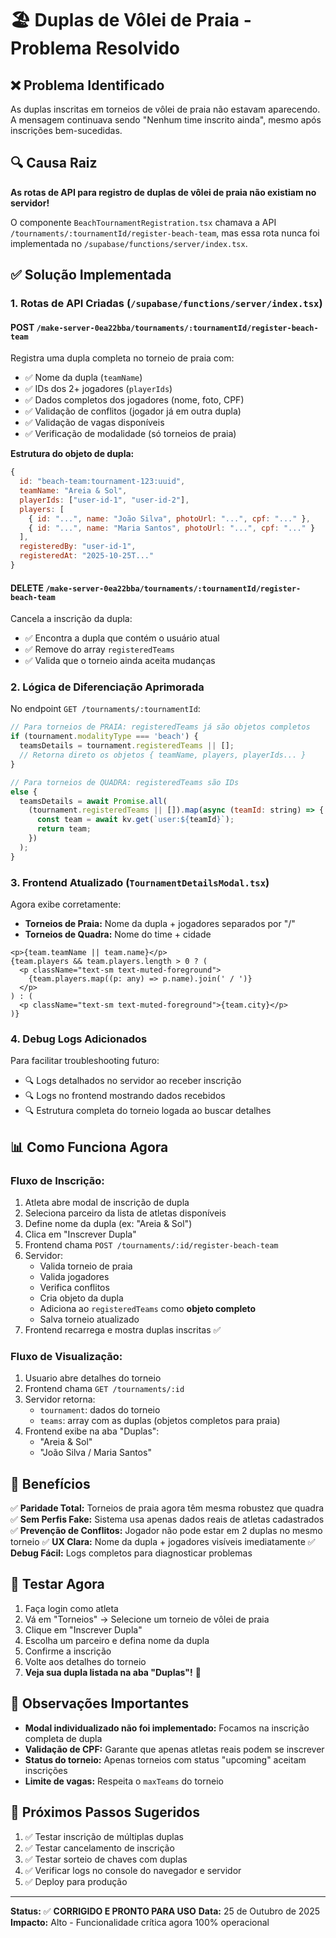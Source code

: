 # 🏖️ Duplas de Vôlei de Praia - Problema Resolvido

## ❌ Problema Identificado

As duplas inscritas em torneios de vôlei de praia não estavam aparecendo. A mensagem continuava sendo "Nenhum time inscrito ainda", mesmo após inscrições bem-sucedidas.

## 🔍 Causa Raiz

**As rotas de API para registro de duplas de vôlei de praia não existiam no servidor!**

O componente `BeachTournamentRegistration.tsx` chamava a API `/tournaments/:tournamentId/register-beach-team`, mas essa rota nunca foi implementada no `/supabase/functions/server/index.tsx`.

## ✅ Solução Implementada

### 1. **Rotas de API Criadas** (`/supabase/functions/server/index.tsx`)

#### POST `/make-server-0ea22bba/tournaments/:tournamentId/register-beach-team`
Registra uma dupla completa no torneio de praia com:
- ✅ Nome da dupla (`teamName`)
- ✅ IDs dos 2+ jogadores (`playerIds`)
- ✅ Dados completos dos jogadores (nome, foto, CPF)
- ✅ Validação de conflitos (jogador já em outra dupla)
- ✅ Validação de vagas disponíveis
- ✅ Verificação de modalidade (só torneios de praia)

**Estrutura do objeto de dupla:**
```javascript
{
  id: "beach-team:tournament-123:uuid",
  teamName: "Areia & Sol",
  playerIds: ["user-id-1", "user-id-2"],
  players: [
    { id: "...", name: "João Silva", photoUrl: "...", cpf: "..." },
    { id: "...", name: "Maria Santos", photoUrl: "...", cpf: "..." }
  ],
  registeredBy: "user-id-1",
  registeredAt: "2025-10-25T..."
}
```

#### DELETE `/make-server-0ea22bba/tournaments/:tournamentId/register-beach-team`
Cancela a inscrição da dupla:
- ✅ Encontra a dupla que contém o usuário atual
- ✅ Remove do array `registeredTeams`
- ✅ Valida que o torneio ainda aceita mudanças

### 2. **Lógica de Diferenciação Aprimorada**

No endpoint `GET /tournaments/:tournamentId`:

```javascript
// Para torneios de PRAIA: registeredTeams já são objetos completos
if (tournament.modalityType === 'beach') {
  teamsDetails = tournament.registeredTeams || [];
  // Retorna direto os objetos { teamName, players, playerIds... }
}

// Para torneios de QUADRA: registeredTeams são IDs
else {
  teamsDetails = await Promise.all(
    (tournament.registeredTeams || []).map(async (teamId: string) => {
      const team = await kv.get(`user:${teamId}`);
      return team;
    })
  );
}
```

### 3. **Frontend Atualizado** (`TournamentDetailsModal.tsx`)

Agora exibe corretamente:
- **Torneios de Praia:** Nome da dupla + jogadores separados por "/"
- **Torneios de Quadra:** Nome do time + cidade

```tsx
<p>{team.teamName || team.name}</p>
{team.players && team.players.length > 0 ? (
  <p className="text-sm text-muted-foreground">
    {team.players.map((p: any) => p.name).join(' / ')}
  </p>
) : (
  <p className="text-sm text-muted-foreground">{team.city}</p>
)}
```

### 4. **Debug Logs Adicionados**

Para facilitar troubleshooting futuro:
- 🔍 Logs detalhados no servidor ao receber inscrição
- 🔍 Logs no frontend mostrando dados recebidos
- 🔍 Estrutura completa do torneio logada ao buscar detalhes

## 📊 Como Funciona Agora

### Fluxo de Inscrição:
1. Atleta abre modal de inscrição de dupla
2. Seleciona parceiro da lista de atletas disponíveis
3. Define nome da dupla (ex: "Areia & Sol")
4. Clica em "Inscrever Dupla"
5. Frontend chama `POST /tournaments/:id/register-beach-team`
6. Servidor:
   - Valida torneio de praia
   - Valida jogadores
   - Verifica conflitos
   - Cria objeto da dupla
   - Adiciona ao `registeredTeams` como **objeto completo**
   - Salva torneio atualizado
7. Frontend recarrega e mostra duplas inscritas ✅

### Fluxo de Visualização:
1. Usuario abre detalhes do torneio
2. Frontend chama `GET /tournaments/:id`
3. Servidor retorna:
   - `tournament`: dados do torneio
   - `teams`: array com as duplas (objetos completos para praia)
4. Frontend exibe na aba "Duplas":
   - "Areia & Sol"
   - "João Silva / Maria Santos"

## 🎯 Benefícios

✅ **Paridade Total:** Torneios de praia agora têm mesma robustez que quadra
✅ **Sem Perfis Fake:** Sistema usa apenas dados reais de atletas cadastrados
✅ **Prevenção de Conflitos:** Jogador não pode estar em 2 duplas no mesmo torneio
✅ **UX Clara:** Nome da dupla + jogadores visíveis imediatamente
✅ **Debug Fácil:** Logs completos para diagnosticar problemas

## 🧪 Testar Agora

1. Faça login como atleta
2. Vá em "Torneios" → Selecione um torneio de vôlei de praia
3. Clique em "Inscrever Dupla"
4. Escolha um parceiro e defina nome da dupla
5. Confirme a inscrição
6. Volte aos detalhes do torneio
7. **Veja sua dupla listada na aba "Duplas"!** 🎉

## 📝 Observações Importantes

- **Modal individualizado não foi implementado:** Focamos na inscrição completa de dupla
- **Validação de CPF:** Garante que apenas atletas reais podem se inscrever
- **Status do torneio:** Apenas torneios com status "upcoming" aceitam inscrições
- **Limite de vagas:** Respeita o `maxTeams` do torneio

## 🚀 Próximos Passos Sugeridos

1. ✅ Testar inscrição de múltiplas duplas
2. ✅ Testar cancelamento de inscrição
3. ✅ Testar sorteio de chaves com duplas
4. ✅ Verificar logs no console do navegador e servidor
5. ✅ Deploy para produção

---

**Status:** ✅ **CORRIGIDO E PRONTO PARA USO**
**Data:** 25 de Outubro de 2025
**Impacto:** Alto - Funcionalidade crítica agora 100% operacional
